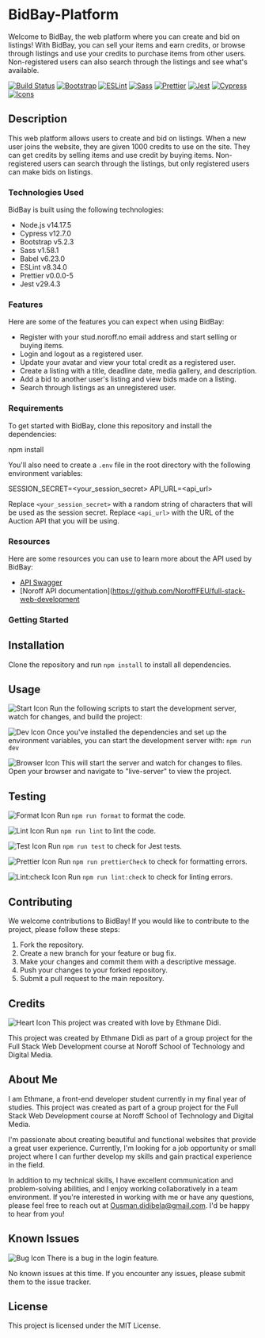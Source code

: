 # BidBay-Platform

Welcome to BidBay, the web platform where you can create and bid on listings! With BidBay, you can sell your items and earn credits, or browse through listings and use your credits to purchase items from other users. Non-registered users can also search through the listings and see what's available.

[![Build Status](https://img.shields.io/badge/build-passing-brightgreen)](https://github.com/Ousman37/BidBay-Platform/actions)
[![Bootstrap](https://img.shields.io/badge/bootstrap-5.2.3-blueviolet)](https://getbootstrap.com/docs/5.1/getting-started/introduction/)
[![ESLint](https://img.shields.io/badge/eslint-8.34.0-orange)](https://eslint.org/)
[![Sass](https://img.shields.io/badge/sass-1.58.1-pink)](https://sass-lang.com/)
[![Prettier](https://img.shields.io/badge/prettier-0.0.0--5-yellow)](https://prettier.io/)
[![Jest](https://img.shields.io/badge/jest-29.4.3-purple)](https://jestjs.io/)
[![Cypress](https://img.shields.io/badge/cypress-12.7.0-brightgreen)](https://www.cypress.io/)
[![Icons](https://img.shields.io/badge/icons-1.0.0-green)](https://fontawesome.com/)

## Description

This web platform allows users to create and bid on listings. When a new user joins the website, they are given 1000 credits to use on the site. They can get credits by selling items and use credit by buying items. Non-registered users can search through the listings, but only registered users can make bids on listings.

### Technologies Used

BidBay is built using the following technologies:

- Node.js v14.17.5
- Cypress  v12.7.0
- Bootstrap v5.2.3
- Sass v1.58.1
- Babel v6.23.0
- ESLint v8.34.0
- Prettier v0.0.0-5
- Jest v29.4.3

### Features

Here are some of the features you can expect when using BidBay:

- Register with your stud.noroff.no email address and start selling or buying items.
- Login and logout as a registered user.
- Update your avatar and view your total credit as a registered user.
- Create a listing with a title, deadline date, media gallery, and description.
- Add a bid to another user's listing and view bids made on a listing.
- Search through listings as an unregistered user.

### Requirements

To get started with BidBay, clone this repository and install the dependencies:

npm install

You'll also need to create a `.env` file in the root directory with the following environment variables:

SESSION_SECRET=<your_session_secret>
API_URL=<api_url>

Replace `<your_session_secret>` with a random string of characters that will be used as the session secret. Replace `<api_url>` with the URL of the Auction API that you will be using.

### Resources

Here are some resources you can use to learn more about the API used by BidBay:

- [API Swagger](https://auction-api.northeurope.cloudapp.azure.com/swagger/index.html)
- [Noroff API documentation](https://github.com/NoroffFEU/full-stack-web-development

### Getting Started

## Installation

Clone the repository and run `npm install` to install all dependencies.

## Usage

![Start Icon](https://img.shields.io/badge/-Start-blue) Run the following scripts to start the development server, watch for changes, and build the project:

![Dev Icon](https://img.shields.io/badge/-Dev-green) Once you've installed the dependencies and set up the environment variables, you can start the development server with: `npm run dev`

![Browser Icon](https://img.shields.io/badge/-Browser-blue) This will start the server and watch for changes to files. Open your browser and navigate to "live-server" to view the project.

## Testing

![Format Icon](https://img.shields.io/badge/-Format-green) Run `npm run format` to format the code.

![Lint Icon](https://img.shields.io/badge/-Lint-orange) Run `npm run lint` to lint the code.

![Test Icon](https://img.shields.io/badge/-Test-purple) Run `npm run test` to check for Jest tests.

![Prettier Icon](https://img.shields.io/badge/-Prettier-yellow) Run `npm run prettierCheck` to check for formatting errors.

![Lint:check Icon](https://img.shields.io/badge/-Lint:check-orange) Run `npm run lint:check` to check for linting errors.








## Contributing

We welcome contributions to BidBay! If you would like to contribute to the project, please follow these steps:

1. Fork the repository.
2. Create a new branch for your feature or bug fix.
3. Make your changes and commit them with a descriptive message.
4. Push your changes to your forked repository.
5. Submit a pull request to the main repository.

## Credits

![Heart Icon](https://img.shields.io/badge/-Made%20with%20Love-red) This project was created with love by Ethmane Didi.


This project was created by Ethmane Didi as part of a group project for the Full Stack Web Development course at Noroff School of Technology and Digital Media.

## About Me

I am Ethmane, a front-end developer student currently in my final year of studies. This project was created as part of a group project for the Full Stack Web Development course at Noroff School of Technology and Digital Media.

I'm passionate about creating beautiful and functional websites that provide a great user experience. Currently, I'm looking for a job opportunity or small project where I can further develop my skills and gain practical experience in the field.

In addition to my technical skills, I have excellent communication and problem-solving abilities, and I enjoy working collaboratively in a team environment. If you're interested in working with me or have any questions, please feel free to reach out at Ousman.didibela@gmail.com. I'd be happy to hear from you!


## Known Issues

![Bug Icon](https://img.shields.io/badge/-Bug-red) There is a bug in the login feature.


No known issues at this time. If you encounter any issues, please submit them to the issue tracker.

## License

This project is licensed under the MIT License.
